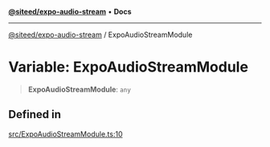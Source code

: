 [**@siteed/expo-audio-stream**](../README.md) • **Docs**

***

[@siteed/expo-audio-stream](../README.md) / ExpoAudioStreamModule

# Variable: ExpoAudioStreamModule

> **ExpoAudioStreamModule**: `any`

## Defined in

[src/ExpoAudioStreamModule.ts:10](https://github.com/deeeed/expo-audio-stream/blob/36de79449351c4f2d09febaf547f0a33d7afafd9/packages/expo-audio-stream/src/ExpoAudioStreamModule.ts#L10)
